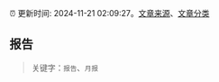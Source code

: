 :alarm_clock: 更新时间: 2024-11-21 02:09:27。[文章来源](/README.md)、[文章分类](/TAGS.md)

## 报告


> 关键字：`报告`、`月报`



